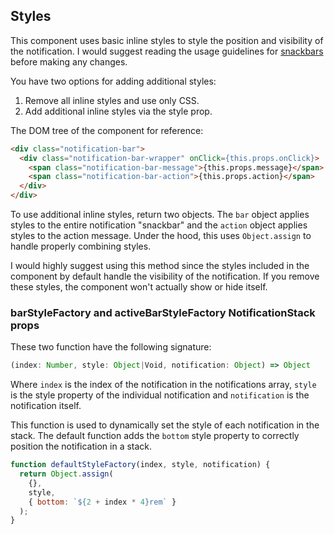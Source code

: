## Styles

This component uses basic inline styles to style the position and visibility of the notification. I would suggest reading the usage guidelines for [snackbars](http://www.google.com/design/spec/components/snackbars-toasts.html) before making any changes.

You have two options for adding additional styles:

1. Remove all inline styles and use only CSS.
2. Add additional inline styles via the style prop.

The DOM tree of the component for reference:

```html
<div class="notification-bar">
  <div class="notification-bar-wrapper" onClick={this.props.onClick}>
    <span class="notification-bar-message">{this.props.message}</span>
    <span class="notification-bar-action">{this.props.action}</span>
  </div>
</div>
```

To use additional inline styles, return two objects. The `bar` object applies styles to the entire notification "snackbar" and the `action` object applies styles to the action message. Under the hood, this uses `Object.assign` to handle properly combining styles.

I would highly suggest using this method since the styles included in the component by default handle the visibility of the notification. If you remove these styles, the component won't actually show or hide itself.

### barStyleFactory and activeBarStyleFactory NotificationStack props

These two function have the following signature:

```js
(index: Number, style: Object|Void, notification: Object) => Object
```

Where `index` is the index of the notification in the notifications array,
`style` is the style property of the individual notification and `notification` is the notification itself.

This function is used to dynamically set the style of each notification in the
stack. The default function adds the `bottom` style property to correctly
position the notification in a stack.

```js
function defaultStyleFactory(index, style, notification) {
  return Object.assign(
    {},
    style,
    { bottom: `${2 + index * 4}rem` }
  );
}
```
